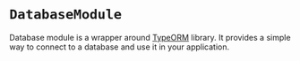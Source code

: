 # `DatabaseModule`

Database module is a wrapper around [TypeORM](https://typeorm.io/#/) library. It
provides a simple way to connect to a
database and use it in your application.